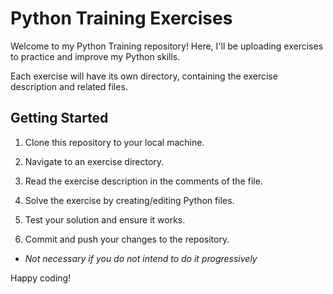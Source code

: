 # Python Training Exercises

Welcome to my Python Training repository! Here, I'll be uploading exercises to practice and improve my Python skills.

Each exercise will have its own directory, containing the exercise description and related files.

## Getting Started

1. Clone this repository to your local machine.

2. Navigate to an exercise directory.

3. Read the exercise description in the comments of the file.

4. Solve the exercise by creating/editing Python files.

5. Test your solution and ensure it works.

6. Commit and push your changes to the repository.
* _Not necessary if you do not intend to do it progressively_

Happy coding!

